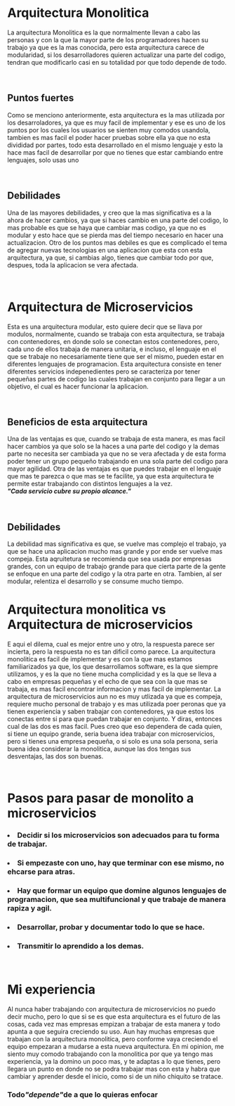<h1>Arquitectura Monolitica</h1>
<p>La arquitectura Monolitica es la que normalmente llevan a cabo las personas y con la que la mayor parte de los programadores hacen su trabajo ya que es la mas conocida, pero esta arquitectura carece de modularidad, si los desarrolladores quieren actualizar una parte del codigo, tendran que modificarlo casi en su totalidad por que todo depende de todo.</p>
<br>
<h2>Puntos fuertes</h2>
<p>Como se menciono anteriormente, esta arquitectura es la mas utilizada por los desarroladores, ya que es muy facil de implementar y ese es uno de los puntos por los cuales los usuarios se sienten muy comodos usandola, tambien es mas facil el poder hacer pruebas sobre ella ya que no esta divididad por partes, todo esta desarrollado en el mismo lenguaje y esto la hace mas facil de desarrollar por que no tienes que estar cambiando entre lenguajes, solo usas uno</p>
<br>
<h2>Debilidades</h2>
<p>Una de las mayores debilidades, y creo que la mas significativa es a la ahora de hacer cambios, ya que si haces cambio en una parte del codigo, lo mas probable es que se haya que cambiar mas codigo, ya que no es modular y esto hace que se pierda mas del tiempo necesario en hacer una actualizacion. Otro de los puntos mas debiles es que es complicado el tema de agregar nuevas tecnologias en una aplicacion que esta con esta arquitectura, ya que, si cambias algo, tienes que cambiar todo por que, despues, toda la aplicacion se vera afectada.</p>
<br>
<h1>Arquitectura de Microservicios</h1>
<p>Esta es una arquitectura modular, esto quiere decir que se llava por modulos, normalmente, cuando se trabaja con esta arquitectura, se trabaja con contenedores, en donde solo se conectan estos contenedores, pero, cada uno de ellos trabaja de manera unitaria, e incluso, el lenguaje en el que se trabaje no necesariamente tiene que ser el mismo, pueden estar en diferentes lenguajes de programacion. Esta arquitectura consiste en tener diferentes servicios indepenedientes pero se caracteriza por tener pequeñas partes de codigo las cuales trabajan en conjunto para llegar a un objetivo, el cual es hacer funcionar la aplicacion.</p>
<br>
<h2>Beneficios de esta arquitectura</h2>
<p>Una de las ventajas es que, cuando se trabaja de esta manera, es mas facil hacer cambios ya que solo se la haces a una parte del codigo y la demas parte no necesita ser cambiada ya que no se vera afectada y de esta forma poder tener un grupo pequeño trabajando en una sola parte del codigo para mayor agilidad. Otra de las ventajas es que puedes trabajar en el lenguaje que mas te parezca o que mas se te facilite, ya que esta arquitectura te permite estar trabajando con distintos lenguajes a la vez. <br><b><i>"Cada servicio cubre su propio alcance."</i></b></p>
<br>
<h2>Debilidades</h2>
<p>La debilidad mas significativa es que, se vuelve mas complejo el trabajo, ya que se hace una aplicacion mucho mas grande y por ende ser vuelve mas compeja. Esta aqruitetura se recomienda que sea usada por empresas grandes, con un equipo de trabajo grande para que cierta parte de la gente se enfoque en una parte del codigo y la otra parte en otra. Tambien, al ser modular, relentiza el desarrollo y se consume mucho tiempo.</p>

<h1>Arquitectura monolitica vs Arquitectura de microservicios</h1>
<p>E aqui el dilema, cual es mejor entre uno y otro, la respuesta parece ser incierta, pero la respuesta no es tan dificil como parece. La arquitectura monolitica es facil de implementar y es con la que mas estamos familiarizados ya que, los que desarrollamos software, es la que siempre utilizamos, y es la que no tiene mucha complicidad y es la que se lleva a cabo en empresas pequeñas y el echo de que sea con la que mas se trabaja, es mas facil encontrar informacion y mas facil de implementar. La arquitectura de microservicios aun no es muy utlizada ya que es compeja, requiere mucho personal de trabajo y es mas utilizada poer peronas que ya tienen experiencia y saben trabajar con contenedores, ya que estos los conectas entre si para que puedan trabajar en conjunto. Y diras, entonces cual de las dos es mas facil. Pues creo que eso dependera de cada quien, si tiene un equipo grande, seria buena idea trabajar con microservicios, pero si tienes una empresa pequeña, o si solo es una sola persona, seria buena idea considerar la monolitica, aunque las dos tengas sus desventajas, las dos son buenas.</p>
<br>
<h1>Pasos para pasar de monolito a microservicios</h1>
<h3><li>Decidir si los microservicios son adecuados para tu forma de trabajar.</li></h3>
<h3><li>Si empezaste con uno, hay que terminar con ese mismo, no ehcarse para atras.</li></h3>
<h3><li>Hay que formar un equipo que domine algunos lenguajes de programacion, que sea multifuncional y que trabaje de manera rapiza y agil.</li></h3>
<h3><li>Desarrollar, probar y documentar todo lo que se hace.</li></h3>
<h3><li>Transmitir lo aprendido a los demas.</li></h3>
<br>
<h1>Mi experiencia</h1>
<p>Al nunca haber trabajando con arquitectura de microservicios no puedo decir mucho, pero lo que si se es que esta arquitectura es el futuro de las cosas, cada vez mas empresas empizan a trabajar de esta manera y todo apunta a que seguira creciendo su uso. Aun hay muchas empresas que trabajan con la arquitectura monolitica, pero conforme vaya creciendo el equipo empezaran a mudarse a esta nueva arquitectura. En mi opinion, me siento muy comodo trabajando con la monolitica por que ya tengo mas experiencia, ya la domino un poco mas, y te adaptas a lo que tienes, pero llegara un punto en donde no se podra trabajar mas con esta y habra que cambiar y aprender desde el inicio, como si de un niño chiquito se tratace.</p>
<h3>Todo<b><i>"depende"</i></b>de a que lo quieras enfocar</h3>